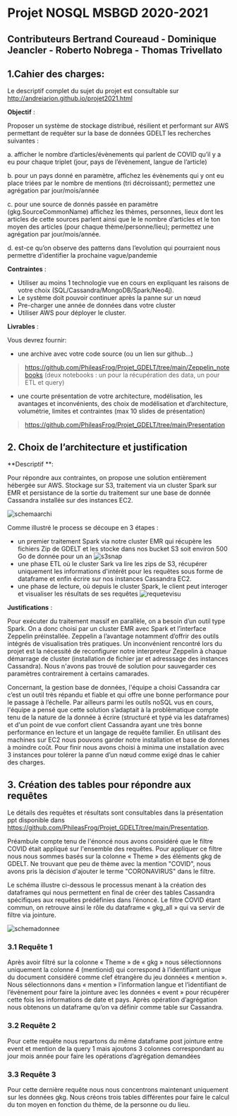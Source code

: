 # Projet NOSQL MSBGD 2020-2021
## Contributeurs Bertrand Coureaud - Dominique Jeancler - Roberto Nobrega - Thomas Trivellato 

## 1.Cahier des charges:

Le descriptif complet du sujet du projet est consultable sur http://andreiarion.github.io/projet2021.html

**Objectif** : 

Proposer un système de stockage distribué, résilient et performant sur AWS permettant de requêter sur la base de données GDELT les recherches suivantes : 

a.	afficher le nombre d’articles/évènements qui parlent de COVID qu’il y a eu pour chaque triplet (jour, pays de l’évènement, langue de l’article)

b.	pour un pays donné en paramètre, affichez les évènements qui y ont eu place triées par le nombre de mentions (tri décroissant); permettez une agrégation par jour/mois/année

c.	pour une source de donnés passée en paramètre (gkg.SourceCommonName) affichez les thèmes, personnes, lieux dont les articles de cette sources parlent ainsi que le le nombre d’articles et le ton moyen des articles (pour chaque thème/personne/lieu); permettez une agrégation par jour/mois/année.

d.	est-ce qu’on observe des patterns dans l’evolution qui pourraient nous permettre d’identifier la prochaine vague/pandemie

**Contraintes** :
*	Utiliser au moins 1 technologie vue en cours en expliquant les raisons de votre choix (SQL/Cassandra/MongoDB/Spark/Neo4j).
*	Le système doit pouvoir continuer après la panne sur un nœud
*	Pre-charger une année de données dans votre cluster
*	Utiliser AWS pour déployer le cluster.

**Livrables** :

Vous devrez fournir:
* une archive avec votre code source (ou un lien sur github…)
> https://github.com/PhileasFrog/Projet_GDELT/tree/main/Zeppelin_notebooks (deux notebooks : un pour la récupération des data, un pour ETL et query)
* une courte présentation de votre architecture, modélisation, les avantages et inconvénients, des choix de modélisation et d’architecture, volumétrie, limites et contraintes (max 10 slides de présentation)
> https://github.com/PhileasFrog/Projet_GDELT/tree/main/Presentation

## 2. Choix de l’architecture et justification

**Descriptif **:

Pour répondre aux contraintes, on propose une solution entièrement hébergée sur AWS. Stockage sur S3, traitement via un cluster Spark sur EMR et persistance de la sortie du traitement sur une base de donnée Cassandra installée sur des instances EC2. 

![schemaarchi](https://github.com/PhileasFrog/Projet_GDELT/blob/main/Screenshot/architecture.PNG)

Comme illustré le process se découpe en 3 étapes :

* un premier traitement Spark via notre cluster EMR qui récupère les fichiers Zip de GDELT et les stocke dans nos bucket S3 soit environ 500 Go de donnée pour un an
![s3snap](https://github.com/PhileasFrog/Projet_GDELT/blob/main/Screenshot/bucketbc.png)
* une phase ETL où le cluster Sark va lire les zips de S3, récupérer uniquement les informations d'intérêt pour les requêtes sous forme de dataframe et enfin écrire sur nos instances Cassandra EC2.
* une phase de lecture, où depuis le cluster Spark, le client peut interoger et visualiser les résultats de ses requêtes
![requetevisu](https://github.com/PhileasFrog/Projet_GDELT/blob/main/Screenshot/sqlsh.png)

**Justifications** :

Pour exécuter du traitement massif en parallèle, on a besoin d’un outil type Spark. On a donc choisi par un cluster EMR avec Spark et l’interface Zeppelin préinstallée. Zeppelin a l’avantage notamment d’offrir des outils intégrés de visualisation très pratiques. Un inconvénient rencontré lors du projet est la nécessité de reconfigurer notre interpreteur Zeppelin à chaque démarrage de cluster (installation de fichier jar et adresssage des instances Cassandra). Nous n'avons pas trouvé de solution pour sauvegarder ces paramètres contrairement à certains camarades.

Concernant, la gestion base de données, l'équipe a choisi Cassandra car c’est un outil très répandu et fiable et qui offre une bonne performance pour le passage à l’échelle. Par ailleurs parmi les outils noSQL vus en cours, l'équipe a pensé que cette solution s’adaptait à la problèmatique compte tenu de la nature de la donnée à écrire (structuré et typé via les dataframes) et d'un point de vue confort client Cassandra ayant une très bonne performance en lecture et un langage de requête familier. En utilisant des machines sur EC2 nous pouvons garder notre installation et base de donnes à moindre coût. Pour finir nous avons choisi à minima une installation avec 3 instances pour tolérer la panne d’un nœud comme exigé dnas le cahier des charges.

## 3. Création des tables pour répondre aux requêtes

Le détails des requêtes et résultats sont consultables dans la présentation ppt disponible dans https://github.com/PhileasFrog/Projet_GDELT/tree/main/Presentation.

Préambule compte tenu de l'énoncé nous avons considéré que le filtre COVID était appliqué sur l'ensemble des requêtes. Pour appliquer ce filtre nous nous sommes basés sur la colonne « Theme » des éléments gkg de GDELT. Ne trouvant que peu de thème avec la mention "COVID", nous avons pris la décision d'ajouter le terme "CORONAVIRUS" dans le filtre.

Le schéma illustre ci-dessous le processus menant à la création des dataframes qui nous permettent en final de créer des tables Cassandra spécifiques aux requêtes prédéfinies dans l’énoncé. Le filtre COVID étant commun, on retrouve ainsi le rôle du dataframe « gkg_all » qui va servir de filtre via jointure.

![schemadonnee](https://github.com/PhileasFrog/Projet_GDELT/blob/main/Screenshot/Schemadonnee.jpg)

### 3.1 Requête 1

Après avoir filtré sur la colonne « Theme » de « gkg » nous sélectionnons uniquement la colonne 4 (mentionid) qui correspond à l’identifiant unique du document considéré comme clef étrangère du jeu données « mention ». Nous sélectionnons dans « mention » l’information langue et l’identifiant de l’évènement pour faire la jointure avec les données « event » pour récupérer cette fois les informations de date et pays. Après opération d’agrégation nous obtenons un dataframe qu’on va définir comme table sur Cassandra.

### 3.2 Requête 2

Pour cette requête nous repartons du même dataframe post jointure entre event et mention de la query 1 mais ajoutons 3 colonnes correspondant au jour mois année pour faire les opérations d’agrégation demandées

### 3.3 Requête 3

Pour cette dernière requête nous nous concentrons maintenant uniquement sur les données gkg. Nous créons trois tables différentes pour faire le calcul du ton moyen en fonction du thème, de la personne ou du lieu.




 
